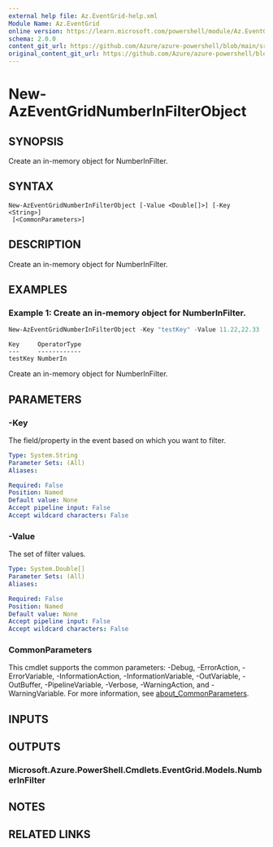 ```yaml
---
external help file: Az.EventGrid-help.xml
Module Name: Az.EventGrid
online version: https://learn.microsoft.com/powershell/module/Az.EventGrid/new-azeventgridnumberinfilterobject
schema: 2.0.0
content_git_url: https://github.com/Azure/azure-powershell/blob/main/src/EventGrid/EventGrid/help/New-AzEventGridNumberInFilterObject.md
original_content_git_url: https://github.com/Azure/azure-powershell/blob/main/src/EventGrid/EventGrid/help/New-AzEventGridNumberInFilterObject.md
---
```


# New-AzEventGridNumberInFilterObject

## SYNOPSIS
Create an in-memory object for NumberInFilter.

## SYNTAX

```
New-AzEventGridNumberInFilterObject [-Value <Double[]>] [-Key <String>]
 [<CommonParameters>]
```

## DESCRIPTION
Create an in-memory object for NumberInFilter.

## EXAMPLES

### Example 1: Create an in-memory object for NumberInFilter.
```powershell
New-AzEventGridNumberInFilterObject -Key "testKey" -Value 11.22,22.33
```

```output
Key     OperatorType
---     ------------
testKey NumberIn
```

Create an in-memory object for NumberInFilter.

## PARAMETERS

### -Key
The field/property in the event based on which you want to filter.

```yaml
Type: System.String
Parameter Sets: (All)
Aliases:

Required: False
Position: Named
Default value: None
Accept pipeline input: False
Accept wildcard characters: False
```

### -Value
The set of filter values.

```yaml
Type: System.Double[]
Parameter Sets: (All)
Aliases:

Required: False
Position: Named
Default value: None
Accept pipeline input: False
Accept wildcard characters: False
```

### CommonParameters
This cmdlet supports the common parameters: -Debug, -ErrorAction, -ErrorVariable, -InformationAction, -InformationVariable, -OutVariable, -OutBuffer, -PipelineVariable, -Verbose, -WarningAction, and -WarningVariable. For more information, see [about_CommonParameters](http://go.microsoft.com/fwlink/?LinkID=113216).

## INPUTS

## OUTPUTS

### Microsoft.Azure.PowerShell.Cmdlets.EventGrid.Models.NumberInFilter

## NOTES

## RELATED LINKS
